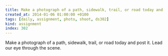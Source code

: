 ```yaml
---
title: Make a photograph of a path, sidewalk, trail, or road today and post it. Lead our eye through the scene.
created_at: 2014-01-06 01:00:00 +0100
tags: [daily, assignment, photo, shoot, ds302]
kind: assignment
index: 302
---
```


Make a photograph of a path, sidewalk, trail, or road today and post it. Lead our eye through the scene.
